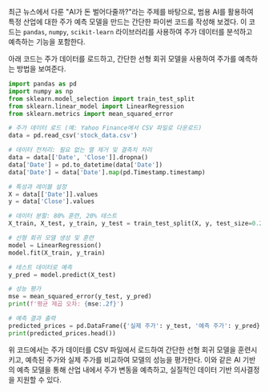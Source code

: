 최근 뉴스에서 다룬 "AI가 돈 벌어다줄까?"라는 주제를 바탕으로, 범용 AI를 활용하여 특정 산업에 대한 주가 예측 모델을 만드는 간단한 파이썬 코드를 작성해 보겠다. 이 코드는 `pandas`, `numpy`, `scikit-learn` 라이브러리를 사용하여 주가 데이터를 분석하고 예측하는 기능을 포함한다. 

아래 코드는 주가 데이터를 로드하고, 간단한 선형 회귀 모델을 사용하여 주가를 예측하는 방법을 보여준다.

```python
import pandas as pd
import numpy as np
from sklearn.model_selection import train_test_split
from sklearn.linear_model import LinearRegression
from sklearn.metrics import mean_squared_error

# 주가 데이터 로드 (예: Yahoo Finance에서 CSV 파일로 다운로드)
data = pd.read_csv('stock_data.csv')

# 데이터 전처리: 필요 없는 열 제거 및 결측치 처리
data = data[['Date', 'Close']].dropna()
data['Date'] = pd.to_datetime(data['Date'])
data['Date'] = data['Date'].map(pd.Timestamp.timestamp)

# 특성과 레이블 설정
X = data[['Date']].values
y = data['Close'].values

# 데이터 분할: 80% 훈련, 20% 테스트
X_train, X_test, y_train, y_test = train_test_split(X, y, test_size=0.2, random_state=42)

# 선형 회귀 모델 생성 및 훈련
model = LinearRegression()
model.fit(X_train, y_train)

# 테스트 데이터로 예측
y_pred = model.predict(X_test)

# 성능 평가
mse = mean_squared_error(y_test, y_pred)
print(f'평균 제곱 오차: {mse:.2f}')

# 예측 결과 출력
predicted_prices = pd.DataFrame({'실제 주가': y_test, '예측 주가': y_pred})
print(predicted_prices.head())
```

위 코드에서는 주가 데이터를 CSV 파일에서 로드하여 간단한 선형 회귀 모델을 훈련시키고, 예측된 주가와 실제 주가를 비교하여 모델의 성능을 평가한다. 이와 같은 AI 기반의 예측 모델을 통해 산업 내에서 주가 변동을 예측하고, 실질적인 데이터 기반 의사결정을 지원할 수 있다.